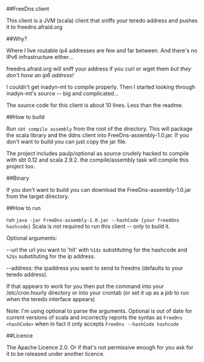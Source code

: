 ##FreeDns client

This client is a JVM (scala) client that sniffs your teredo address and pushes it to freedns.afraid.org

##Why?

Where I live routable ip4 addresses are few and far between.  And there's no IPv6 infrastructure either...

freedns.afraid.org will sniff your address if you curl or wget them _but they don't have an ip6 address!_ 

I couldn't get inadyn-mt to compile properly. Then I started looking through inadyn-mt's source -- big and complicated... 

The source code for this client is about 10 lines.  Less than the readme.

##How to build

Run `sbt compile assembly` from the root of the directory.  This will package the scala library and the ddns client into FreeDns-assembly-1.0.jar.  If you don't want to build you can just copy the jar file.

The project includes paulp/optional as source crudely hacked to compile with sbt 0.12 and scala 2.9.2.  the compile/assembly task will compile this project too.

##Binary

If you don't want to build you can download the FreeDns-assembly-1.0.jar from the target directory.

##How to run

run `java -jar FreeDns-assembly-1.0.jar --hashCode {your freeddns hashcode}`  Scala is not required to run this client -- only to build it.

Optional arguments:

--url the url you want to 'hit' with `%1$s` substituting for the hashcode and `%2$s` substituting for the ip address.

--address: the ipaddress you want to send to freedns (defaults to your teredo address).

If that appears to work for you then put the command into your /etc/cron.hourly directory or into your crontab (or set it up as a job to run when the teredo interface appears) 

Note:  I'm using optional to parse the arguments.  Optional is out of date for current versions of scala and incorrectly reports the syntax as `FreeDns <hashCode>` when in fact it only accepts `FreeDns --hashCode hashcode`

##Licence

The Apache Licence 2.0.  Or if that's not permissive enough for you ask for it to be released under another licence.
